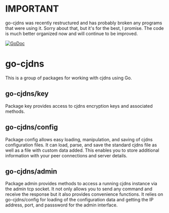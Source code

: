 IMPORTANT
=========

go-cjdns was recently restructured and has probably broken any programs that
were using it. Sorry about that, but it's for the best, I promise. The code is
much better organized now and will continue to be improved.

[![GoDoc](http://godoc.org/github.com/inhies/go-cjdns?status.png)](http://godoc.org/github.com/inhies/go-cjdns)


go-cjdns
========

This is a group of packages for working with cjdns using Go. 


go-cjdns/key
------------
Package key provides access to cjdns encryption keys and associated methods.


go-cjdns/config
---------------

Package config allows easy loading, manipulation, and saving of cjdns
configuration files. It can load, parse, and save the standard cjdns file as
well as a file with custom data added. This enables you to store additional
information with your peer connections and server details.


go-cjdns/admin
--------------

Package admin provides methods to access a running cjdns instance via the admin
tcp socket. It not only allows you to send any command and receive the response
but it also provides convenience functions. It relies on go-cjdns/config
for loading of the configuration data and getting the IP address, port, and
passsword for the admin interface.

